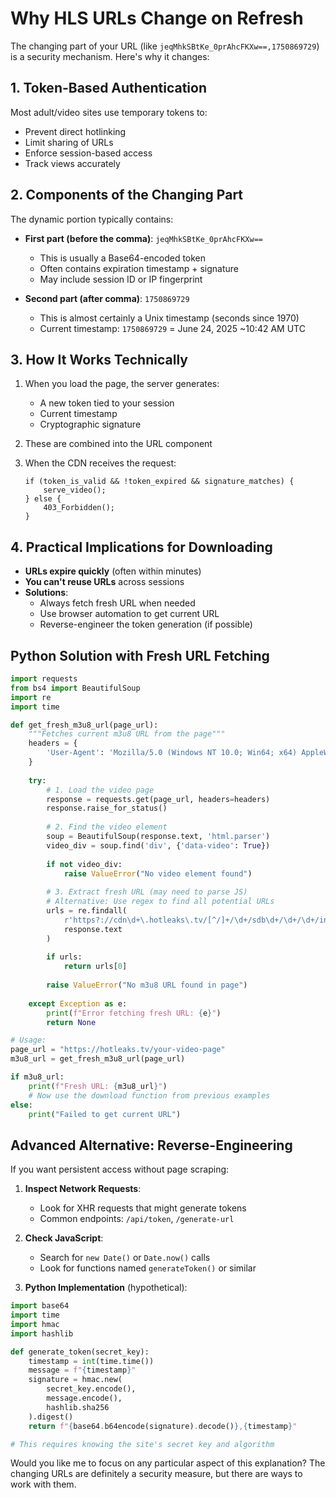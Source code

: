 # Why HLS URLs Change on Refresh

The changing part of your URL (like `jeqMhkSBtKe_0prAhcFKXw==,1750869729`) is a security mechanism. Here's why it changes:

## 1. **Token-Based Authentication**
Most adult/video sites use temporary tokens to:
- Prevent direct hotlinking
- Limit sharing of URLs
- Enforce session-based access
- Track views accurately

## 2. **Components of the Changing Part**
The dynamic portion typically contains:
- **First part (before the comma)**: `jeqMhkSBtKe_0prAhcFKXw==`
  - This is usually a Base64-encoded token
  - Often contains expiration timestamp + signature
  - May include session ID or IP fingerprint

- **Second part (after comma)**: `1750869729`
  - This is almost certainly a Unix timestamp (seconds since 1970)
  - Current timestamp: `1750869729` = June 24, 2025 ~10:42 AM UTC

## 3. **How It Works Technically**
1. When you load the page, the server generates:
   - A new token tied to your session
   - Current timestamp
   - Cryptographic signature

2. These are combined into the URL component

3. When the CDN receives the request:
   ```
   if (token_is_valid && !token_expired && signature_matches) {
       serve_video();
   } else {
       403_Forbidden();
   }
   ```

## 4. **Practical Implications for Downloading**
- **URLs expire quickly** (often within minutes)
- **You can't reuse URLs** across sessions
- **Solutions**:
  - Always fetch fresh URL when needed
  - Use browser automation to get current URL
  - Reverse-engineer the token generation (if possible)

## Python Solution with Fresh URL Fetching

```python
import requests
from bs4 import BeautifulSoup
import re
import time

def get_fresh_m3u8_url(page_url):
    """Fetches current m3u8 URL from the page"""
    headers = {
        'User-Agent': 'Mozilla/5.0 (Windows NT 10.0; Win64; x64) AppleWebKit/537.36'
    }
    
    try:
        # 1. Load the video page
        response = requests.get(page_url, headers=headers)
        response.raise_for_status()
        
        # 2. Find the video element
        soup = BeautifulSoup(response.text, 'html.parser')
        video_div = soup.find('div', {'data-video': True})
        
        if not video_div:
            raise ValueError("No video element found")
            
        # 3. Extract fresh URL (may need to parse JS)
        # Alternative: Use regex to find all potential URLs
        urls = re.findall(
            r'https?://cdn\d+\.hotleaks\.tv/[^/]+/\d+/sdb\d+/\d+/\d+/index\.m3u8',
            response.text
        )
        
        if urls:
            return urls[0]
            
        raise ValueError("No m3u8 URL found in page")
        
    except Exception as e:
        print(f"Error fetching fresh URL: {e}")
        return None

# Usage:
page_url = "https://hotleaks.tv/your-video-page"
m3u8_url = get_fresh_m3u8_url(page_url)

if m3u8_url:
    print(f"Fresh URL: {m3u8_url}")
    # Now use the download function from previous examples
else:
    print("Failed to get current URL")
```

## Advanced Alternative: Reverse-Engineering

If you want persistent access without page scraping:

1. **Inspect Network Requests**:
   - Look for XHR requests that might generate tokens
   - Common endpoints: `/api/token`, `/generate-url`

2. **Check JavaScript**:
   - Search for `new Date()` or `Date.now()` calls
   - Look for functions named `generateToken()` or similar

3. **Python Implementation** (hypothetical):
```python
import base64
import time
import hmac
import hashlib

def generate_token(secret_key):
    timestamp = int(time.time())
    message = f"{timestamp}"
    signature = hmac.new(
        secret_key.encode(),
        message.encode(),
        hashlib.sha256
    ).digest()
    return f"{base64.b64encode(signature).decode()},{timestamp}"

# This requires knowing the site's secret key and algorithm
```

Would you like me to focus on any particular aspect of this explanation? The changing URLs are definitely a security measure, but there are ways to work with them.
